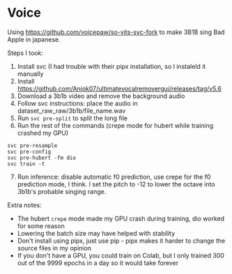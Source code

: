 # Voice

Using https://github.com/voicepaw/so-vits-svc-fork to make 3B1B sing
Bad Apple in japanese.

Steps I took:

1. Install svc (I had trouble with their pipx installation, so I instaleld it manually
2. Install https://github.com/Anjok07/ultimatevocalremovergui/releases/tag/v5.6
3. Download a 3b1b video and remove the background audio
4. Follow svc instructions: place the audio in dataset_raw_raw/3b1b/file_name.wav
5. Run `svc pre-split` to split the long file
6. Run the rest of the commands (crepe mode for hubert while training crashed my GPU)
```
svc pre-resample
svc pre-config
svc pre-hubert -fm dio
svc train -t
```
7. Run inference: disable automatic f0 prediction, use crepe for the f0 prediction mode, I think. I set the pitch 
to -12 to lower the octave into 3b1b's probable singing range.

Extra notes:
  - The hubert `crepe` mode made my GPU crash during training, dio worked for some reason
  - Lowering the batch size may have helped with stability
  - Don't install using pipx, just use pip - pipx makes it harder to change the source files in my opinion
  - If you don't have a GPU, you could train on Colab, but I only trained 300 out of the 9999 epochs in a day so it would take forever

